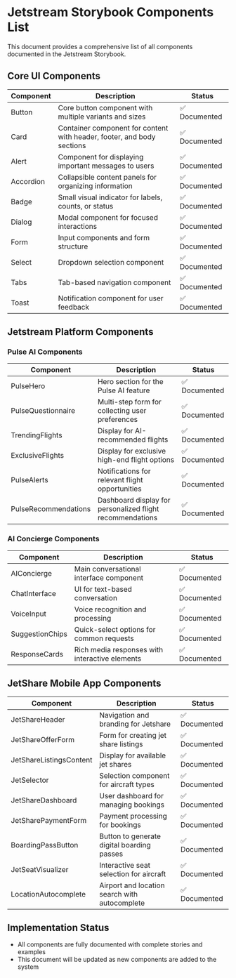 # Jetstream Storybook Components List

This document provides a comprehensive list of all components documented in the Jetstream Storybook.

## Core UI Components

| Component | Description | Status |
|-----------|-------------|--------|
| Button | Core button component with multiple variants and sizes | ✅ Documented |
| Card | Container component for content with header, footer, and body sections | ✅ Documented |
| Alert | Component for displaying important messages to users | ✅ Documented |
| Accordion | Collapsible content panels for organizing information | ✅ Documented |
| Badge | Small visual indicator for labels, counts, or status | ✅ Documented |
| Dialog | Modal component for focused interactions | ✅ Documented |
| Form | Input components and form structure | ✅ Documented |
| Select | Dropdown selection component | ✅ Documented |
| Tabs | Tab-based navigation component | ✅ Documented |
| Toast | Notification component for user feedback | ✅ Documented |

## Jetstream Platform Components

### Pulse AI Components

| Component | Description | Status |
|-----------|-------------|--------|
| PulseHero | Hero section for the Pulse AI feature | ✅ Documented |
| PulseQuestionnaire | Multi-step form for collecting user preferences | ✅ Documented |
| TrendingFlights | Display for AI-recommended flights | ✅ Documented |
| ExclusiveFlights | Display for exclusive high-end flight options | ✅ Documented |
| PulseAlerts | Notifications for relevant flight opportunities | ✅ Documented |
| PulseRecommendations | Dashboard display for personalized flight recommendations | ✅ Documented |

### AI Concierge Components

| Component | Description | Status |
|-----------|-------------|--------|
| AIConcierge | Main conversational interface component | ✅ Documented |
| ChatInterface | UI for text-based conversation | ✅ Documented |
| VoiceInput | Voice recognition and processing | ✅ Documented |
| SuggestionChips | Quick-select options for common requests | ✅ Documented |
| ResponseCards | Rich media responses with interactive elements | ✅ Documented |

## JetShare Mobile App Components

| Component | Description | Status |
|-----------|-------------|--------|
| JetShareHeader | Navigation and branding for Jetshare | ✅ Documented |
| JetShareOfferForm | Form for creating jet share listings | ✅ Documented |
| JetShareListingsContent | Display for available jet shares | ✅ Documented |
| JetSelector | Selection component for aircraft types | ✅ Documented |
| JetShareDashboard | User dashboard for managing bookings | ✅ Documented |
| JetSharePaymentForm | Payment processing for bookings | ✅ Documented |
| BoardingPassButton | Button to generate digital boarding passes | ✅ Documented |
| JetSeatVisualizer | Interactive seat selection for aircraft | ✅ Documented |
| LocationAutocomplete | Airport and location search with autocomplete | ✅ Documented |

## Implementation Status

- All components are fully documented with complete stories and examples
- This document will be updated as new components are added to the system
